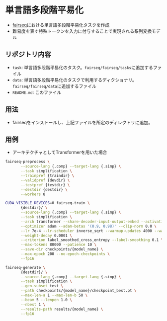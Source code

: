 # 単言語多段階平易化

- [fairseq](https://github.com/fairseq)における単言語多段階平易化タスクを作成
- 難易度を表す特殊トークンを入力に付与することで実現される系列変換モデル

## リポジトリ内容

- ```task```: 単言語多段階平易化のタスク。```fairseq/fairseq/tasks```に追加するファイル
- ```data```: 単言語多段階平易化のタスクで利用するディクショナリ。```fairseq/fairseq/data```に追加するファイル
- ```README.md```: このファイル

## 用法

- fairseqをインストールし、上記ファイルを所定のディレクトリに追加。

## 用例

- アーキテクチャとしてTransformerを用いた場合

```bash
fairseq-preprocess \
       --source-lang {.comp} --target-lang {.simp} \
       --task simplification \
       --trainpref {traindir} \
       --validpref {devdir} \
       --testpref {testdir} \
       --destdir {destdir} \
       --workers 8
```

```bash
CUDA_VISIBLE_DEVICES=0 fairseq-train \
       {destdir}/ \
       --source-lang {.comp} --target-lang {.simp} \
       --task simplification \
       --arch transformer --share-decoder-input-output-embed --activation-fn relu \
       --optimizer adam --adam-betas '(0.9, 0.98)' --clip-norm 0.0 \
       --lr 7e-4 --lr-scheduler inverse_sqrt --warmup-updates 4000 --warmup-init-lr 1e-7 \
       --weight-decay 0.0001 \
       --criterion label_smoothed_cross_entropy --label-smoothing 0.1 \
       --max-tokens 80000 --patience 10 \
       --save-dir checkpoints/{model_name} \
       --max-epoch 200 --no-epoch-checkpoints \
       --fp16
```

```bash
fairseq-generate \
       {destdir}/ \
       --source-lang {.comp} --target-lang {.simp} \
       --task simplification \
       --gen-subset test \
       --path checkpoints/{model_name}/checkpoint_best.pt \
       --max-len-a 1 --max-len-b 50 \
       --beam 5 --lenpen 1.0 \
       --nbest 1 \
       --results-path results/{model_name} \
       --fp16
```

